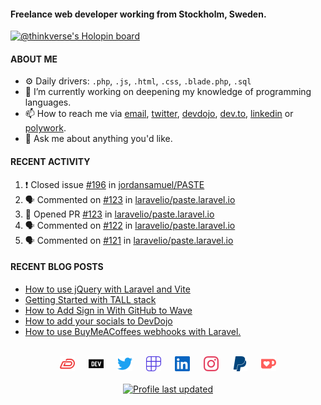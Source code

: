 #### Freelance web developer working from Stockholm, Sweden.

[![@thinkverse's Holopin board](https://holopin.io/api/user/board?user=thinkverse)](https://holopin.io/@thinkverse)

#### ABOUT ME

- ⚙️ Daily drivers: `.php`, `.js`, `.html`, `.css`, `.blade.php`, `.sql`
- 🔭 I’m currently working on deepening my knowledge of programming languages.
- 📫 How to reach me via [email], [twitter], [devdojo], [dev.to], [linkedin] or [polywork].
- 💬 Ask me about anything you'd like.

#### RECENT ACTIVITY

<!--START_SECTION:activity-->
1. ❗️ Closed issue [#196](https://github.com/jordansamuel/PASTE/issues/196) in [jordansamuel/PASTE](https://github.com/jordansamuel/PASTE)
2. 🗣 Commented on [#123](https://github.com/laravelio/paste.laravel.io/issues/123) in [laravelio/paste.laravel.io](https://github.com/laravelio/paste.laravel.io)
3. 💪 Opened PR [#123](https://github.com/laravelio/paste.laravel.io/pull/123) in [laravelio/paste.laravel.io](https://github.com/laravelio/paste.laravel.io)
4. 🗣 Commented on [#122](https://github.com/laravelio/paste.laravel.io/issues/122) in [laravelio/paste.laravel.io](https://github.com/laravelio/paste.laravel.io)
5. 🗣 Commented on [#121](https://github.com/laravelio/paste.laravel.io/issues/121) in [laravelio/paste.laravel.io](https://github.com/laravelio/paste.laravel.io)
<!--END_SECTION:activity-->

#### RECENT BLOG POSTS

<!-- DEVDOJO-POST-LIST:START -->
- [How to use jQuery with Laravel and Vite](https://devdojo.com/thinkverse/how-to-use-jquery-with-laravel-and-vite)
- [Getting Started with TALL stack](https://devdojo.com/thinkverse/getting-started-with-tall-stack)
- [How to Add Sign in With GitHub to Wave](https://devdojo.com/thinkverse/how-to-add-sign-in-with-github-to-wave)
- [How to add your socials to DevDojo](https://devdojo.com/thinkverse/how-to-add-your-socials-to-devdojo)
- [How to use BuyMeACoffees webhooks with Laravel.](https://devdojo.com/thinkverse/how-to-use-bmcs-webhooks-with-laravel)
<!-- DEVDOJO-POST-LIST:END -->

<p align="center">
<br>
<a href="https://devdojo.com/thinkverse">
<img src="./svg/devdojo.svg" alt="Thinkverse dev dojo profile" width="24px"/></a>
&emsp;
<a href="https://dev.to/thinkverse">
<img src="./svg/devto.svg" alt="Thinkverse dev to profile" width="24px"/></a>
&emsp;
<a href="https://twitter.com/thinkverse">
<img src="./svg/twitter.svg" alt="Thinkverse twitter profile" width="24px"/></a>
&emsp;
<a href="https://polywork.com/thinkverse">
<img src="./svg/polywork.svg" alt="Thinkverse poly work profile" width="24px"/></a>
&emsp;
<a href="https://linkedin.com/in/thinkverse">
<img src="./svg/linkedin.svg" alt="Thinkverse linked in profile" width="24px"/></a>
&emsp;
<a href= "https://instagram.com/thinkverse">
<img src="./svg/instagram.svg" alt="Thinkverse instagram profile" width="24px"/></a>
&emsp;
<a href="https://paypal.com/paypalme/thinkverse">
<img src="./svg/paypal.svg" alt="Thinkverse pay pal me profile" width="24px"/></a> 
&emsp;
<a href="https://ko-fi.com/thinkverse">
<img src="./svg/kofi.svg" alt="Thinkverse ko-fi profile" width="24px"/></a>
<br><br>
<a href="https://shields.io">
<img src="https://img.shields.io/github/last-commit/thinkverse/thinkverse?label=Profile%20Updated&logo=github" alt="Profile last updated"/></a>
</p>

[email]: mailto:work@hallberg.kim
[twitter]: https://twitter.com/thinkverse
[devdojo]: https://devdojo.com/thinkverse
[dev.to]: https://dev.to/thinkverse
[linkedin]: https://linkedin.com/in/thinkverse/
[polywork]: https://polywork.com/thinkverse
